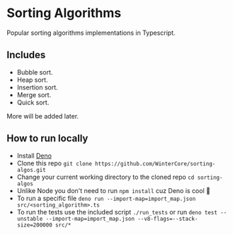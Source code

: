 # Sorting Algorithms

Popular sorting algorithms implementations in Typescript.

## Includes
- Bubble sort.
- Heap sort.
- Insertion sort.
- Merge sort.
- Quick sort.
  
More will be added later.

## How to run locally

- Install [Deno](https://deno.land)
- Clone this repo `git clone https://github.com/WinterCore/sorting-algos.git`
- Change your current working directory to the cloned repo `cd sorting-algos`
- Unlike Node you don't need to run `npm install` cuz Deno is cool 🙂
- To run a specific file `deno run --import-map=import_map.json src/<sorting_algorithm>.ts`
- To run the tests use the included script `./run_tests` or run `deno test --unstable --import-map=import_map.json --v8-flags=--stack-size=200000 src/*`